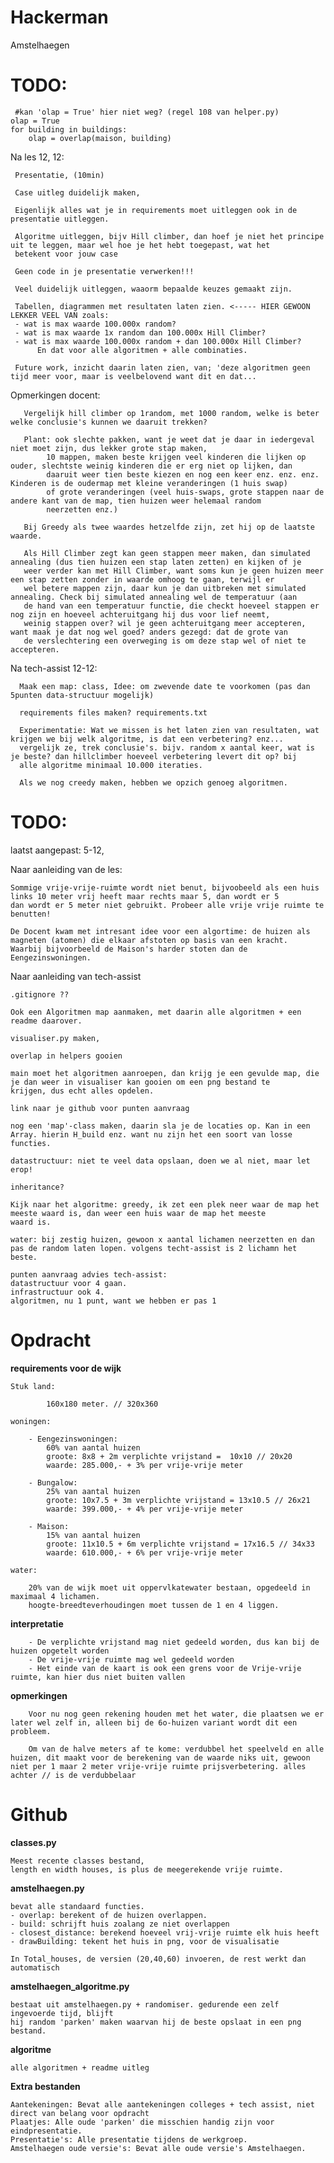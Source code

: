# Hackerman
Amstelhaegen

# TODO:

     #kan 'olap = True' hier niet weg? (regel 108 van helper.py)
	olap = True
	for building in buildings:
		olap = overlap(maison, building)

Na les 12, 12:

     Presentatie, (10min)
      
     Case uitleg duidelijk maken,
      
     Eigenlijk alles wat je in requirements moet uitleggen ook in de presentatie uitleggen.
     
     Algoritme uitleggen, bijv Hill climber, dan hoef je niet het principe uit te leggen, maar wel hoe je het hebt toegepast, wat het 
     betekent voor jouw case
     
     Geen code in je presentatie verwerken!!! 
     
     Veel duidelijk uitleggen, waaorm bepaalde keuzes gemaakt zijn. 
     
     Tabellen, diagrammen met resultaten laten zien. <----- HIER GEWOON LEKKER VEEL VAN zoals:
     - wat is max waarde 100.000x random?
     - wat is max waarde 1x random dan 100.000x Hill Climber?
     - wat is max waarde 100.000x random + dan 100.000x Hill Climber?
          En dat voor alle algoritmen + alle combinaties. 
     
     Future work, inzicht daarin laten zien, van; 'deze algoritmen geen tijd meer voor, maar is veelbelovend want dit en dat...
     
   Opmerkingen docent:
     
       Vergelijk hill climber op 1random, met 1000 random, welke is beter welke conclusie's kunnen we daaruit trekken?
       
       Plant: ook slechte pakken, want je weet dat je daar in iedergeval niet moet zijn, dus lekker grote stap maken, 
            10 mappen, maken beste krijgen veel kinderen die lijken op ouder, slechtste weinig kinderen die er erg niet op lijken, dan  
            daaruit weer tien beste kiezen en nog een keer enz. enz. enz. Kinderen is de oudermap met kleine veranderingen (1 huis swap)  
            of grote veranderingen (veel huis-swaps, grote stappen naar de andere kant van de map, tien huizen weer helemaal random                   
            neerzetten enz.)
            
       Bij Greedy als twee waardes hetzelfde zijn, zet hij op de laatste waarde.
       
       Als Hill Climber zegt kan geen stappen meer maken, dan simulated annealing (dus tien huizen een stap laten zetten) en kijken of je 
       weer verder kan met Hill Climber, want soms kun je geen huizen meer een stap zetten zonder in waarde omhoog te gaan, terwijl er 
       wel betere mappen zijn, daar kun je dan uitbreken met simulated annealing. Check bij simulated annealing wel de temperatuur (aan 
       de hand van een temperatuur functie, die checkt hoeveel stappen er nog zijn en hoeveel achteruitgang hij dus voor lief neemt, 
       weinig stappen over? wil je geen achteruitgang meer accepteren, want maak je dat nog wel goed? anders gezegd: dat de grote van 
       de verslechtering een overweging is om deze stap wel of niet te accepteren.
   
   
     

Na tech-assist 12-12:

      Maak een map: class, Idee: om zwevende date te voorkomen (pas dan 5punten data-structuur mogelijk)

      requirements files maken? requirements.txt

      Experimentatie: Wat we missen is het laten zien van resultaten, wat krijgen we bij welk algoritme, is dat een verbetering? enz... 
      vergelijk ze, trek conclusie's. bijv. random x aantal keer, wat is je beste? dan hillclimber hoeveel verbetering levert dit op? bij
      alle algoritme minimaal 10.000 iteraties.

      Als we nog creedy maken, hebben we opzich genoeg algoritmen. 


# TODO:
   laatst aangepast: 5-12, 

Naar aanleiding van de les:

    Sommige vrije-vrije-ruimte wordt niet benut, bijvoobeeld als een huis links 10 meter vrij heeft maar rechts maar 5, dan wordt er 5
    dan wordt er 5 meter niet gebruikt. Probeer alle vrije vrije ruimte te benutten! 
    
    De Docent kwam met intresant idee voor een algortime: de huizen als magneten (atomen) die elkaar afstoten op basis van een kracht. 
    Waarbij bijvoorbeeld de Maison's harder stoten dan de Eengezinswoningen. 

Naar aanleiding van tech-assist 

    .gitignore ??
    
    Ook een Algoritmen map aanmaken, met daarin alle algoritmen + een readme daarover.
    
    visualiser.py maken,
    
    overlap in helpers gooien 
    
    main moet het algoritmen aanroepen, dan krijg je een gevulde map, die je dan weer in visualiser kan gooien om een png bestand te 
    krijgen, dus echt alles opdelen. 
    
    link naar je github voor punten aanvraag
    
    nog een 'map'-class maken, daarin sla je de locaties op. Kan in een Array. hierin H_build enz. want nu zijn het een soort van losse 
    functies. 
    
    datastructuur: niet te veel data opslaan, doen we al niet, maar let erop!
    
    inheritance?
    
    Kijk naar het algoritme: greedy, ik zet een plek neer waar de map het meeste waard is, dan weer een huis waar de map het meeste 
    waard is. 
    
    water: bij zestig huizen, gewoon x aantal lichamen neerzetten en dan pas de random laten lopen. volgens techt-assist is 2 lichamn het
    beste.
    
    punten aanvraag advies tech-assist:
    datastructuur voor 4 gaan.
    infrastructuur ook 4.
    algoritmen, nu 1 punt, want we hebben er pas 1
    
# Opdracht

**requirements voor de wijk**

    Stuk land:
    
            160x180 meter. // 320x360
    
    woningen:
    
        - Eengezinswoningen:
            60% van aantal huizen
            groote: 8x8 + 2m verplichte vrijstand =  10x10 // 20x20
            waarde: 285.000,- + 3% per vrije-vrije meter
            
        - Bungalow:
            25% van aantal huizen
            groote: 10x7.5 + 3m verplichte vrijstand = 13x10.5 // 26x21
            waarde: 399.000,- + 4% per vrije-vrije meter
            
        - Maison:
            15% van aantal huizen
            groote: 11x10.5 + 6m verplichte vrijstand = 17x16.5 // 34x33
            waarde: 610.000,- + 6% per vrije-vrije meter
            
    water:
    
        20% van de wijk moet uit oppervlkatewater bestaan, opgedeeld in maximaal 4 lichamen.
        hoogte-breedteverhoudingen moet tussen de 1 en 4 liggen.
    
**interpretatie**
    
        - De verplichte vrijstand mag niet gedeeld worden, dus kan bij de huizen opgetelt worden
        - De vrije-vrije ruimte mag wel gedeeld worden
        - Het einde van de kaart is ook een grens voor de Vrije-vrije ruimte, kan hier dus niet buiten vallen
    
**opmerkingen**

        Voor nu nog geen rekening houden met het water, die plaatsen we er later wel zelf in, alleen bij de 6o-huizen variant wordt dit een probleem.
        
        Om van de halve meters af te kome: verdubbel het speelveld en alle huizen, dit maakt voor de berekening van de waarde niks uit, gewoon niet per 1 maar 2 meter vrije-vrije ruimte prijsverbetering. alles achter // is de verdubbelaar
        

# Github

**classes.py**

    Meest recente classes bestand,
    length en width houses, is plus de meegerekende vrije ruimte.

**amstelhaegen.py**

    bevat alle standaard functies.
    - overlap: berekent of de huizen overlappen.
    - build: schrijft huis zoalang ze niet overlappen
    - closest_distance: berekend hoeveel vrij-vrije ruimte elk huis heeft
    - drawBuilding: tekent het huis in png, voor de visualisatie
        
    In Total_houses, de versien (20,40,60) invoeren, de rest werkt dan automatisch

**amstelhaegen_algoritme.py**

    bestaat uit amstelhaegen.py + randomiser. gedurende een zelf ingevoerde tijd, blijft
    hij random 'parken' maken waarvan hij de beste opslaat in een png bestand.
    
**algoritme**

    alle algoritmen + readme uitleg

**Extra bestanden**

    Aantekeningen: Bevat alle aantekeningen colleges + tech assist, niet direct van belang voor opdracht
    Plaatjes: Alle oude 'parken' die misschien handig zijn voor eindpresentatie.
    Presentatie's: Alle presentatie tijdens de werkgroep.
    Amstelhaegen oude versie's: Bevat alle oude versie's Amstelhaegen.
    



    
    
    
    


